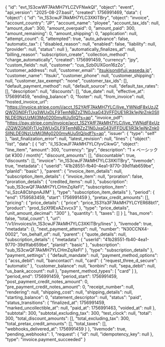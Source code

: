 {
  "id": "evt_1S3cwWF7AkMH7YLCZVFNwkQI",
  "object": "event",
  "api_version": "2025-08-27.basil",
  "created": 1756991469,
  "data": {
    "object": {
      "id": "in_1S3cwJF7AkMH7YLC3XKITBry",
      "object": "invoice",
      "account_country": "JP",
      "account_name": "ployee",
      "account_tax_ids": null,
      "amount_due": 300,
      "amount_overpaid": 0,
      "amount_paid": 300,
      "amount_remaining": 0,
      "amount_shipping": 0,
      "application": null,
      "attempt_count": 0,
      "attempted": true,
      "auto_advance": false,
      "automatic_tax": {
        "disabled_reason": null,
        "enabled": false,
        "liability": null,
        "provider": null,
        "status": null
      },
      "automatically_finalizes_at": null,
      "billing_reason": "subscription_create",
      "collection_method": "charge_automatically",
      "created": 1756991459,
      "currency": "jpy",
      "custom_fields": null,
      "customer": "cus_Szb0UXGon16zZo",
      "customer_address": null,
      "customer_email": "itsukison@fuji.waseda.jp",
      "customer_name": "Itsuki",
      "customer_phone": null,
      "customer_shipping": null,
      "customer_tax_exempt": "none",
      "customer_tax_ids": [],
      "default_payment_method": null,
      "default_source": null,
      "default_tax_rates": [],
      "description": null,
      "discounts": [],
      "due_date": null,
      "effective_at": 1756991459,
      "ending_balance": 0,
      "footer": null,
      "from_invoice": null,
      "hosted_invoice_url": "https://invoice.stripe.com/i/acct_1S2YAfF7AkMH7YLC/live_YWNjdF8xUzJZQWZGN0FrTUg3WUxDLF9TemNBZzZ1N0JxaG43VFFDUE1iR3k1ejNrZnk0SllNLDE0NzUzMjI3Mg0200mvAUu5tQ?s=ap",
      "invoice_pdf": "https://pay.stripe.com/invoice/acct_1S2YAfF7AkMH7YLC/live_YWNjdF8xUzJZQWZGN0FrTUg3WUxDLF9TemNBZzZ1N0JxaG43VFFDUE1iR3k1ejNrZnk0SllNLDE0NzUzMjI3Mg0200mvAUu5tQ/pdf?s=ap",
      "issuer": {
        "type": "self"
      },
      "last_finalization_error": null,
      "latest_revision": null,
      "lines": {
        "object": "list",
        "data": [
          {
            "id": "il_1S3cwJF7AkMH7YLCfyvCikwG",
            "object": "line_item",
            "amount": 300,
            "currency": "jpy",
            "description": "1 × ベーシック (at ¥300 / month)",
            "discount_amounts": [],
            "discountable": true,
            "discounts": [],
            "invoice": "in_1S3cwJF7AkMH7YLC3XKITBry",
            "livemode": true,
            "metadata": {
              "userId": "41b28551-fb40-4ea1-9770-39d1fab659be",
              "planId": "basic"
            },
            "parent": {
              "invoice_item_details": null,
              "subscription_item_details": {
                "invoice_item": null,
                "proration": false,
                "proration_details": {
                  "credited_items": null
                },
                "subscription": "sub_1S3cwQF7AkMH7YLCHmZqXeFI",
                "subscription_item": "si_SzcA8CbhpnAJlM"
              },
              "type": "subscription_item_details"
            },
            "period": {
              "end": 1759583459,
              "start": 1756991459
            },
            "pretax_credit_amounts": [],
            "pricing": {
              "price_details": {
                "price": "price_1S3Ya3F7AkMH7YLCYER68bt1",
                "product": "prod_SzXf9ExAZxvcx3"
              },
              "type": "price_details",
              "unit_amount_decimal": "300"
            },
            "quantity": 1,
            "taxes": []
          }
        ],
        "has_more": false,
        "total_count": 1,
        "url": "/v1/invoices/in_1S3cwJF7AkMH7YLC3XKITBry/lines"
      },
      "livemode": true,
      "metadata": {},
      "next_payment_attempt": null,
      "number": "N30CCNX4-0002",
      "on_behalf_of": null,
      "parent": {
        "quote_details": null,
        "subscription_details": {
          "metadata": {
            "userId": "41b28551-fb40-4ea1-9770-39d1fab659be",
            "planId": "basic"
          },
          "subscription": "sub_1S3cwQF7AkMH7YLCHmZqXeFI"
        },
        "type": "subscription_details"
      },
      "payment_settings": {
        "default_mandate": null,
        "payment_method_options": {
          "acss_debit": null,
          "bancontact": null,
          "card": {
            "request_three_d_secure": "automatic"
          },
          "customer_balance": null,
          "konbini": null,
          "sepa_debit": null,
          "us_bank_account": null
        },
        "payment_method_types": [
          "card"
        ]
      },
      "period_end": 1756991459,
      "period_start": 1756991459,
      "post_payment_credit_notes_amount": 0,
      "pre_payment_credit_notes_amount": 0,
      "receipt_number": null,
      "rendering": null,
      "shipping_cost": null,
      "shipping_details": null,
      "starting_balance": 0,
      "statement_descriptor": null,
      "status": "paid",
      "status_transitions": {
        "finalized_at": 1756991459,
        "marked_uncollectible_at": null,
        "paid_at": 1756991463,
        "voided_at": null
      },
      "subtotal": 300,
      "subtotal_excluding_tax": 300,
      "test_clock": null,
      "total": 300,
      "total_discount_amounts": [],
      "total_excluding_tax": 300,
      "total_pretax_credit_amounts": [],
      "total_taxes": [],
      "webhooks_delivered_at": 1756991459
    }
  },
  "livemode": true,
  "pending_webhooks": 1,
  "request": {
    "id": null,
    "idempotency_key": null
  },
  "type": "invoice.payment_succeeded"
}